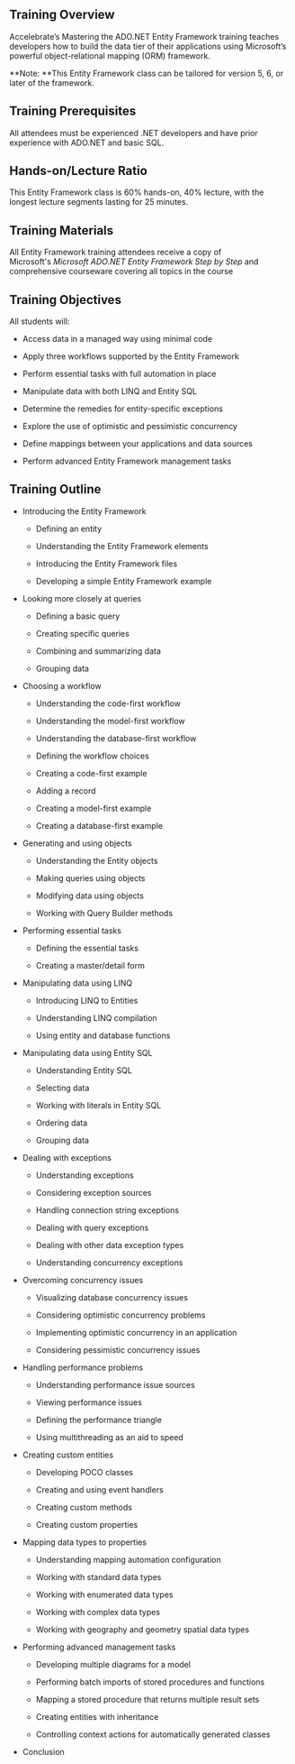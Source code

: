 ## Training Overview

Accelebrate’s Mastering the ADO.NET Entity Framework training teaches developers how to build the data tier of their applications using Microsoft’s powerful object-relational mapping (ORM) framework.

**Note: **This Entity Framework class can be tailored for version 5, 6, or later of the framework.

## Training Prerequisites

All attendees must be experienced .NET developers and have prior experience with ADO.NET and basic SQL.

## Hands-on/Lecture Ratio

This Entity Framework class is 60% hands-on, 40% lecture, with the longest lecture segments lasting for 25 minutes.

## Training Materials

All Entity Framework training attendees receive a copy of Microsoft's *Microsoft ADO.NET Entity Framework Step by Step* and comprehensive courseware covering all topics in the course

## Training Objectives

All students will:

-   Access data in a managed way using minimal code

-   Apply three workflows supported by the Entity Framework

-   Perform essential tasks with full automation in place

-   Manipulate data with both LINQ and Entity SQL

-   Determine the remedies for entity-specific exceptions

-   Explore the use of optimistic and pessimistic concurrency

-   Define mappings between your applications and data sources

-   Perform advanced Entity Framework management tasks

## Training Outline

-   Introducing the Entity Framework

    -   Defining an entity

    -   Understanding the Entity Framework elements

    -   Introducing the Entity Framework files

    -   Developing a simple Entity Framework example

-   Looking more closely at queries

    -   Defining a basic query

    -   Creating specific queries

    -   Combining and summarizing data

    -   Grouping data

-   Choosing a workflow

    -   Understanding the code-first workflow

    -   Understanding the model-first workflow

    -   Understanding the database-first workflow

    -   Defining the workflow choices

    -   Creating a code-first example

    -   Adding a record

    -   Creating a model-first example

    -   Creating a database-first example

-   Generating and using objects

    -   Understanding the Entity objects

    -   Making queries using objects

    -   Modifying data using objects

    -   Working with Query Builder methods

-   Performing essential tasks

    -   Defining the essential tasks

    -   Creating a master/detail form

-   Manipulating data using LINQ

    -   Introducing LINQ to Entities

    -   Understanding LINQ compilation

    -   Using entity and database functions

-   Manipulating data using Entity SQL

    -   Understanding Entity SQL

    -   Selecting data

    -   Working with literals in Entity SQL

    -   Ordering data

    -   Grouping data

-   Dealing with exceptions

    -   Understanding exceptions

    -   Considering exception sources

    -   Handling connection string exceptions

    -   Dealing with query exceptions

    -   Dealing with other data exception types

    -   Understanding concurrency exceptions

-   Overcoming concurrency issues

    -   Visualizing database concurrency issues

    -   Considering optimistic concurrency problems

    -   Implementing optimistic concurrency in an application

    -   Considering pessimistic concurrency issues

-   Handling performance problems

    -   Understanding performance issue sources

    -   Viewing performance issues

    -   Defining the performance triangle

    -   Using multithreading as an aid to speed

-   Creating custom entities

    -   Developing POCO classes

    -   Creating and using event handlers

    -   Creating custom methods

    -   Creating custom properties

-   Mapping data types to properties

    -   Understanding mapping automation configuration

    -   Working with standard data types

    -   Working with enumerated data types

    -   Working with complex data types

    -   Working with geography and geometry spatial data types

-   Performing advanced management tasks

    -   Developing multiple diagrams for a model

    -   Performing batch imports of stored procedures and functions

    -   Mapping a stored procedure that returns multiple result sets

    -   Creating entities with inheritance

    -   Controlling context actions for automatically generated classes

-   Conclusion
